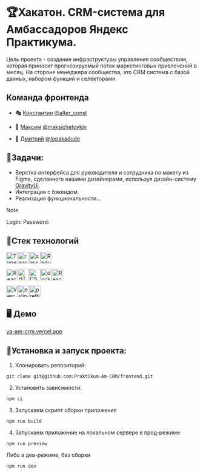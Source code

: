 # 🏆Хакатон. CRM-система для Амбассадоров Яндекс Практикума.

Цель проекта - создание инфраструктуры управления сообществом, которая приносит прогнозируемый поток маркетинговых привлечений в месяц.
На стороне менеджера сообщества, это CRM система с базой данных, набором функций и селекторами. 

## Команда фронтенда

- 🎭 [Константин](https://github.com/ConstantineEpifanov)  <a href="https://t.me/alter_const" target="_blank">@alter_const</a> 

- 🏅 [Максим](https://github.com/iammacheta)  <a href="https://t.me/maksichetovkin" target="_blank">@maksichetovkin</a>

- 👾 [Дмитрий](https://github.com/lopakadude)  <a href="https://t.me/lopakadude" target="_blank">@lopakadude</a>


## 💼Задачи:

- Верстка интерфейса для руководителя и сотрудника по макету из Figma, сделанного нашими дизайнерами, используя дизайн-систему [GravityUi](https://gravity-ui.com/).
- Интеграция с бэкендом.
- Реализация функциональности...

 > [!NOTE]
 > Login:
 > Password:

## 🦾Стек технологий

<img src="https://img.shields.io/badge/TypeScript-007ACC?style=for-the-badge&logo=typescript&logoColor=white" alt="TypeScript" height="30"/><img src="https://img.shields.io/badge/react-%2320232a.svg?style=for-the-badge&logo=react&logoColor=%2361DAFB" alt="react" height="30"/><img src="https://img.shields.io/badge/Sass-CC6699?style=for-the-badge&logo=sass&logoColor=white" alt="sass" height="30"/><img src="https://img.shields.io/badge/Redux-593D88?style=for-the-badge&logo=redux&logoColor=white" alt="Redux" height="30"/>

<img src="https://img.shields.io/badge/React_Router-CA4245?style=for-the-badge&logo=react-router&logoColor=white" alt="React_Router" height="30"/><img src="https://img.shields.io/badge/HTML5-E34F26?style=for-the-badge&logo=html5&logoColor=white" alt="HTML5" height="30"/><img src="https://img.shields.io/badge/CSS3-1572B6?style=for-the-badge&logo=css3&logoColor=white" alt="CSS3" height="30"/><img src="https://img.shields.io/badge/docker-%230db7ed.svg?style=for-the-badge&logo=docker&logoColor=white" alt="docker" height="30"/><img src="https://img.shields.io/badge/React%20Hook%20Form-%23EC5990.svg?style=for-the-badge&logo=reacthookform&logoColor=white" alt="React_Router" height="30"/> 

<img src="https://img.shields.io/badge/Vercel-000000?style=for-the-badge&logo=vercel&logoColor=white" alt="Vercel" height="30"/><img src="https://img.shields.io/badge/eslint-3A33D1?style=for-the-badge&logo=eslint&logoColor=white" alt="eslint" height="30"/><img src="https://img.shields.io/badge/prettier-1A2C34?style=for-the-badge&logo=prettier&logoColor=F7BA3E" alt="prettier" height="30"/>



## 🖥 Демо

[ya-am-crm.vercel.app](https://ya-am-crm.vercel.app/)

## 🚀Установка и запуск проекта:

1. Клонировать репозиторий:
```gitbash
git clone git@github.com:Praktikum-Am-CRM/frontend.git
```
2. Установить зависимости:
```gitbash
npm ci
```

3. Запускаем скрипт сборки приложения
```gitbash
npm run build
```

4. Запускаем приложение на локальном сервере в прод-режиме
```gitbash
npm run preview
```

Либо в дев-режиме, без сборки
```gitbash
npm run dev
```




